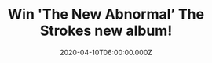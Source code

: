 ---
campaign-uuid: "c-b6fb6d29-598d-4a92-b4e4-73bcff54c310"
type: "Competition"
category: "Music"
date: "2020-04-10T06:00:00.000Z"
end-date: "2020-07-30T23:59:00.000Z"
disable-form: false
is_promoted: false
has_entry_page: true
title: "Win 'The New Abnormal’ The Strokes new album!"
competition-description: "<p>The boys are back. We are giving away the sixth studio\
  \ album by the American Rock band The Strokes: ‘The New Abnormal’. A 9-track album\
  \ we are pretty sure you won’t want to miss. Featuring their amazing singles 'At\
  \ the Door' and 'Bad Decisions’.</p>\n<p>Enter below for a chance to win.</p>\n"
hero-header: "Win 'The New Abnormal’ The Strokes new album!"
terms-confirmation: "N/A"
banner-img: "https://assets.expresslyapp.com/asset-1e78f248-154f-4188-9203-b8ba3816a8b7.jpg"
logo-left-href: "aaa.nme.com"
logo-left-image: "https://assets.expresslyapp.com/asset-92eb0398-1825-485f-986a-00db847ee801.jpg"
logo-left-title: "NME AAA"
bg-image-hero: "https://assets.expresslyapp.com/asset-e93f2ebf-872f-41c1-9dbc-6431eed21bea.jpg"
bg-image-first: "https://assets.expresslyapp.com/asset-7be35de8-8449-4bdc-82ed-753d514cebb4.jpg"
section1-content: "<p>The American Rock band, The Strokes, are back with their sixth\
  \ studio album ‘The New Abnormal’. The artwork features the 1981 painting 'Bird\
  \ On Money' by American Artist Jean-Michel Basquiat. The album contains the singles\
  \ 'At the Door' and 'Bad Decisions'.</p>\n<p>Does it sound good to you? Click below\
  \ and they could be yours!</p>\n"
entry-title: "Win 'The New Abnormal’ The Strokes new album!"
entry-content: "<p>Enter the draw to win ''The New Abnormal’ The Strokes new album\
  \ by completing the form below before 23:59 on the 30th of July 2020.</p>\n"
has-winner: false
prize-description: "'The New Abnormal’ The Stokes new album!"
special-conditions: "Multiple entries are allowed up to one every day."
country-restrictions:
- "GB"
---